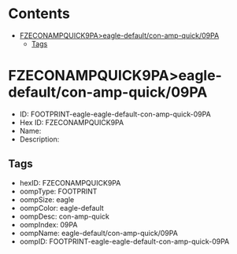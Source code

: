 



Contents
========

* [FZECONAMPQUICK9PA>eagle-default/con-amp-quick/09PA](#fzeconampquick9paeagle-defaultcon-amp-quick09pa)
	* [Tags](#tags)

# FZECONAMPQUICK9PA>eagle-default/con-amp-quick/09PA

- ID: FOOTPRINT-eagle-eagle-default-con-amp-quick-09PA
- Hex ID: FZECONAMPQUICK9PA
- Name: 
- Description: 

## Tags

- hexID: FZECONAMPQUICK9PA
- oompType: FOOTPRINT
- oompSize: eagle
- oompColor: eagle-default
- oompDesc: con-amp-quick
- oompIndex: 09PA
- oompName: eagle-default/con-amp-quick/09PA
- oompID: FOOTPRINT-eagle-eagle-default-con-amp-quick-09PA
